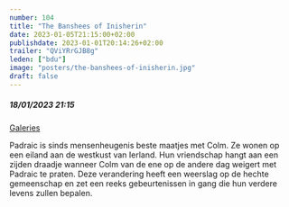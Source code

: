 ```yaml
---
number: 104
title: "The Banshees of Inisherin"
date: 2023-01-05T21:15:00+02:00
publishdate: 2023-01-01T20:14:26+02:00
trailer: "QViYRrGJB8g"
leden: ["bdu"]
image: "posters/the-banshees-of-inisherin.jpg"
draft: false
---
```


##### 18/01/2023 21:15

[Galeries](https://galeries.be/fr/the-banshees-of-inisherin/)

 Padraic is sinds mensenheugenis beste maatjes met Colm. Ze wonen op een eiland
 aan de westkust van Ierland.
 Hun vriendschap hangt aan een zijden draadje wanneer Colm van de ene op de andere dag weigert met Padraic te praten. Deze verandering heeft een weerslag op de hechte gemeenschap en zet een reeks gebeurtenissen in gang die hun verdere levens zullen bepalen.<!--more-->

